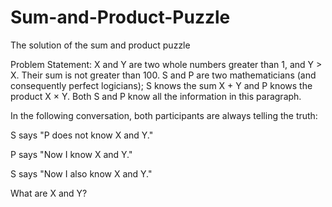 # Sum-and-Product-Puzzle
The solution of the sum and product puzzle

Problem Statement:
X and Y are two whole numbers greater than 1, and Y > X. Their sum is not greater than 100. S and P are two mathematicians (and consequently perfect logicians); S knows the sum X + Y and P knows the product X × Y. Both S and P know all the information in this paragraph.

In the following conversation, both participants are always telling the truth:

S says "P does not know X and Y."

P says "Now I know X and Y."

S says "Now I also know X and Y."

What are X and Y?
